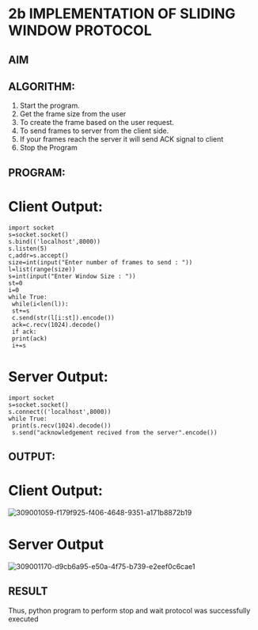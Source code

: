 # 2b IMPLEMENTATION OF SLIDING WINDOW PROTOCOL
## AIM
## ALGORITHM:
1. Start the program.
2. Get the frame size from the user
3. To create the frame based on the user request.
4. To send frames to server from the client side.
5. If your frames reach the server it will send ACK signal to client
6. Stop the Program
## PROGRAM:
# Client Output:
```
import socket
s=socket.socket()
s.bind(('localhost',8000))
s.listen(5)
c,addr=s.accept()
size=int(input("Enter number of frames to send : "))
l=list(range(size))
s=int(input("Enter Window Size : "))
st=0
i=0
while True:
 while(i<len(l)):
 st+=s
 c.send(str(l[i:st]).encode())
 ack=c.recv(1024).decode()
 if ack:
 print(ack)
 i+=s
```
# Server Output:
```
import socket
s=socket.socket()
s.connect(('localhost',8000))
while True: 
 print(s.recv(1024).decode())
 s.send("acknowledgement recived from the server".encode())
```
## OUTPUT:
# Client Output:
![309001059-f179f925-f406-4648-9351-a171b8872b19](https://github.com/vamsikrishna272005/2b_SLIDING_WINDOW_PROTOCOL/assets/147477015/04e31cd7-16ce-4d98-9f46-31de101427c4)

# Server Output
![309001170-d9cb6a95-e50a-4f75-b739-e2eef0c6cae1](https://github.com/vamsikrishna272005/2b_SLIDING_WINDOW_PROTOCOL/assets/147477015/72cd4465-2f77-4c46-a3ff-565df01321f1)

## RESULT
Thus, python program to perform stop and wait protocol was successfully executed
